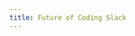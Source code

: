 ```yaml
---
title: Future of Coding Slack
---
```


<script>window.location.href = 'https://join.slack.com/t/futureofcoding/shared_invite/enQtNjk1NDc2MTkzNjE4LWFjYTY2NDU1ODI1MTI5M2MwYjZlZTk4OTU5NTM1YTRiMDEwODZhN2Y3OWNhN2VmZDU4YmJiZjlhYTFjYmJhZGQ'</script>
